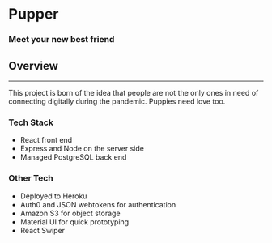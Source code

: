 # Pupper

### Meet your new best friend

## Overview

---

This project is born of the idea that people are not the only ones in need of
connecting digitally during the pandemic. Puppies need love too.

### Tech Stack

- React front end
- Express and Node on the server side
- Managed PostgreSQL back end

### Other Tech

- Deployed to Heroku
- Auth0 and JSON webtokens for authentication
- Amazon S3 for object storage
- Material UI for quick prototyping
- React Swiper
